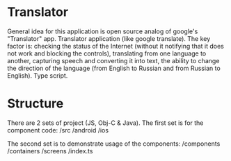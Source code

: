 # Translator
General idea for this application is open source analog of google's "Translator" app.
Translator application (like google translate). The key factor is: checking the status of the Internet (without it notifying that it does not work and blocking the controls), translating from one language to another, capturing speech and converting it into text, the ability to change the direction of the language (from English to Russian and from Russian to English). Type script.

# Structure
There are 2 sets of project (JS, Obj-C & Java). The first set is for the component code:
/src
/android
/ios

The second set is to demonstrate usage of the components:
/components
/containers
/screens
/index.ts
